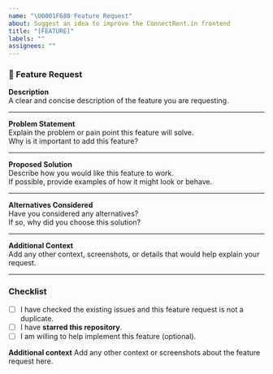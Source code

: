 ```yaml
---
name: "\U0001F680 Feature Request"
about: Suggest an idea to improve the ConnectRent.in frontend
title: "[FEATURE]"
labels: ""
assignees: ""
---
```


### 🚀 Feature Request

**Description**  
A clear and concise description of the feature you are requesting.

---

**Problem Statement**  
Explain the problem or pain point this feature will solve.  
Why is it important to add this feature?

---

**Proposed Solution**  
Describe how you would like this feature to work.  
If possible, provide examples of how it might look or behave.

---

**Alternatives Considered**  
Have you considered any alternatives?  
If so, why did you choose this solution?

---

**Additional Context**  
Add any other context, screenshots, or details that would help explain your request.

---

### Checklist

- [ ] I have checked the existing issues and this feature request is not a duplicate.
- [ ] I have **starred this repository**.
- [ ] I am willing to help implement this feature (optional).

**Additional context**
Add any other context or screenshots about the feature request here.
